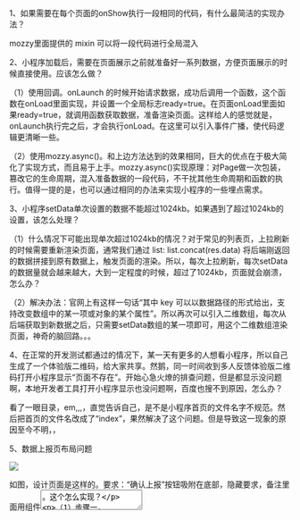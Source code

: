 1、如果需要在每个页面的onShow执行一段相同的代码，有什么最简洁的实现办法？

mozzy里面提供的 mixin 可以将一段代码进行全局混入

2、小程序加载后，需要在页面展示之前就准备好一系列数据，方便页面展示的时候直接使用。应该怎么做？

（1）使用回调。onLaunch 的时候开始请求数据，成功后调用一个函数，这个函数在onLoad里面实现，并设置一个全局标志ready=true。在页面onLoad里面如果ready=true，就调用函数获取数据，准备渲染页面。这样给人的感觉就是，onLaunch执行完之后，才会执行onLoad。在这里可以引入事件广播，使代码逻辑更清晰一些。

（2）使用mozzy.async()。和上边方法达到的效果相同，巨大的优点在于极大简化了实现方式，而且易于上手。mozzy.async()实现原理：对Page做一次包装，篡改它的生命周期，混入准备数据的一段代码，不干扰其他生命周期和函数的执行。值得一提的是，也可以通过相同的办法来实现小程序的一些埋点需求。

3、小程序setData单次设置的数据不能超过1024kb。如果遇到了超过1024kb的设置，该怎么处理？

（1）什么情况下可能出现单次超过1024kb的情况？对于常见的列表页，上拉刷新的时候需要重新渲染页面，通常我们通过 list: list.concat(res.data) 将后端刚返回的数据拼接到原有数据上，触发页面的渲染。所以，每次上拉刷新，每次setData的数据量就会越来越大，大到一定程度的时候，超过了1024kb，页面就会崩溃，怎么办？

（2）解决办法：官网上有这样一句话“其中 key 可以以数据路径的形式给出，支持改变数组中的某一项或对象的某个属性”。所以再次可以引入二维数组，每次从后端获取到新数据之后，只需要setData数组的某一项即可，用这个二维数组渲染页面，神奇的脑回路。。。

4、在正常的开发测试都通过的情况下，某一天有更多的人想看小程序，所以自己生成了一个体验版二维码，给大家共享。然鹅，同一时间收到多人反馈体验版二维码打开小程序显示“页面不存在”。开始心急火燎的排查问题，但是都显示没问题啊，本地开发者工具打开小程序显示也没问题啊，百度也搜不到原因，怎么办？

看了一眼目录，em,,,，直觉告诉自己，是不是小程序首页的文件名字不规范。然后把首页的文件名改成了“index”，果然解决了这个问题。但是导致这一现象的原因至今不明，，

5、数据上报页布局问题

<img src="images/png" >

如图，设计页面是这样的。要求：“确认上报”按钮吸附在底部，隐藏要求，备注里面用组件<textarea>。这个怎么实现？

（1）步骤一，<button>确认上报</button>，使用position:fixed固定在页面底部。可以达到排版的效果，但是面临一个问题：点击“确认上报”按钮的时候，获取点击事件的不是这个button，而是下面的textarea。原因：textarea是原生组件，而button不是，textarea就会浮于button上层，自然button捕捉不到点击事件。那好，那可以用<view>等其他一下组件来代替button啊，只可惜这些组件都不是原生组件，无法覆盖在textarea组件上方，当然设置z-index也是无效的。

小程序官网上有对原生组件这样一段解释：



（2）步骤二，使用原生组件<cover-view>代替button，<cover-view>确认上报</cover-view>，这样“确认上报”这个按钮就可以覆盖在备注里面的<textarea>组件之上了。但是确又出现了一个问题，使用position:fixed 无效了，这个按钮不能固定在页面底部了。官网上给出了这样的解释



（3）接下来怎么办呢，找官网里面找到这样一句话：



既然最外层的<cover-view>支持position:fixed，那就可以单独把上报按钮这个按钮抽取成组件，最外层使用<covew-view>，然后使用position:fixed置与页面底部就能达到最终的效果了。这也是该项目里最终选定的方案。

 

想到的其他一些办法：

（1）方案1，整个页面分为两部分，确认上报按钮使用<button>fixed到页面底部，上边部分使用position:absolute固定到上边，下边bottom:按钮的高度。正常情况下就足以解决整个布局问题和层级显示问题了。但是，备注里面的<text-area>确不能随着整个页面的上半部分进行滚动了，这是<text-area>组件的一个bug,官网上给出了解决方案，设置fixed=true。这样就可以了

（2）方案2，整个页面分为两部分，上半部分给一个固定值，包含页面除了“上报按钮”意外以外的所有元素，下半部分使用<button>按钮将上报按钮固定在页面底部。这样做也是可以的，但是缺点在于，上半部分使用了固定高度以后，对不同手机页面显示是有差异的，所以这样方案在某种程度上来说不可取。

(3) 方案3，类似于方案1，唯一不同点在于上半部分的高度可以通过calc(100vh - 40px);进行计算得到。这应该是最简单的实现方式了。社区里闲逛的时候无意间看到这种方法，百转千回一个calc计算就可以解决，默默流下了两行热泪



6、 开发过程中遇到的一些与网络相关的异常

异常：请求后端接口的时候，返回一片空白、返回500、返回404。小程序进入页面后点击没反应，感觉是页面好像卡死了

多数原因：需要连接VPN、nginx服务需要重启、configserver需要重启、连接的无线网断网了、后端服务没有正确启动

 

7、小程序第一次提审发布后，搜索进入到线上小程序，进入到页面后提示“请求失败”，后端获取不到前端发送的请求。

原因：在微信公众平台里要配置域名白名单，要配置这个小程序里边用到的所有域名

 

8、引入gulp、jenkins

